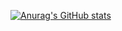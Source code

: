 <!-- ## Hi there 👋 -->
[![Anurag's GitHub stats](https://github-readme-stats.vercel.app/api?username=michaelxu1108)](https://github.com/anuraghazra/github-readme-stats)

<!--
**michaelxu1108/michaelxu1108** is a ✨ _special_ ✨ repository because its `README.md` (this file) appears on your GitHub profile.

Here are some ideas to get you started:

- 🔭 I’m currently working on ...
- 🌱 I’m currently learning ...
- 👯 I’m looking to collaborate on ...
- 🤔 I’m looking for help with ...
- 💬 Ask me about ...
- 📫 How to reach me: ...
- 😄 Pronouns: ...
- ⚡ Fun fact: ...
-->
